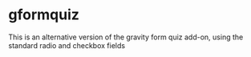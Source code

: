 # gformquiz
This is an alternative version of the gravity form quiz add-on, using the standard radio and checkbox fields
